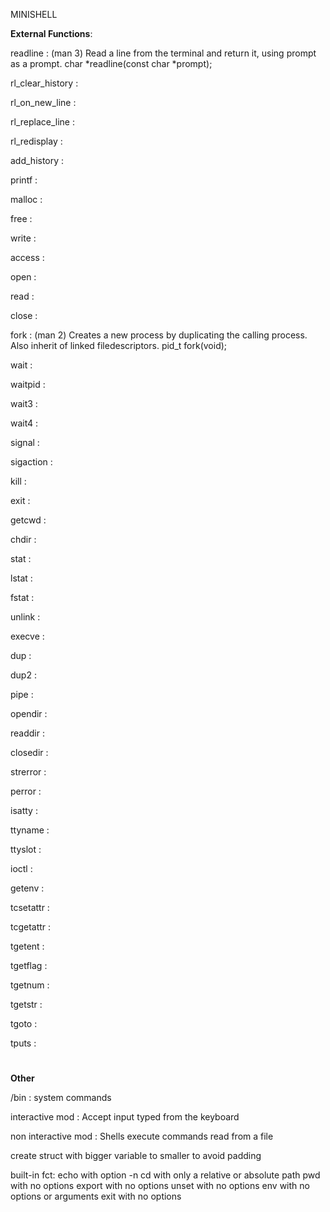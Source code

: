 MINISHELL

__External Functions__:

readline : (man 3) Read a line from the terminal and return it, using prompt as a prompt. char *readline(const char *prompt);

rl_clear_history :

rl_on_new_line :

rl_replace_line :

rl_redisplay :

add_history :

printf :

malloc :

free :

write :

access :

open :

read :

close :

fork : (man 2) Creates a new process by duplicating the calling process. Also inherit of linked filedescriptors. pid_t fork(void);

wait :

waitpid :

wait3 :

wait4 :

signal :

sigaction :

kill :

exit :

getcwd :

chdir :

stat :

lstat :

fstat :

unlink :

execve :

dup :

dup2 :

pipe :

opendir :

readdir :

closedir :

strerror :

perror :

isatty :

ttyname :

ttyslot :

ioctl :

getenv :

tcsetattr :

tcgetattr :

tgetent :

tgetflag :

tgetnum :

tgetstr :

tgoto :

tputs :


#

__Other__

/bin : system commands

interactive mod : Accept input typed from the keyboard

non interactive mod : Shells execute commands read from a file

create struct with bigger variable to smaller to avoid padding

built-in fct:
echo with option -n
cd with only a relative or absolute path
pwd with no options
export with no options
unset with no options
env with no options or arguments
exit with no options

